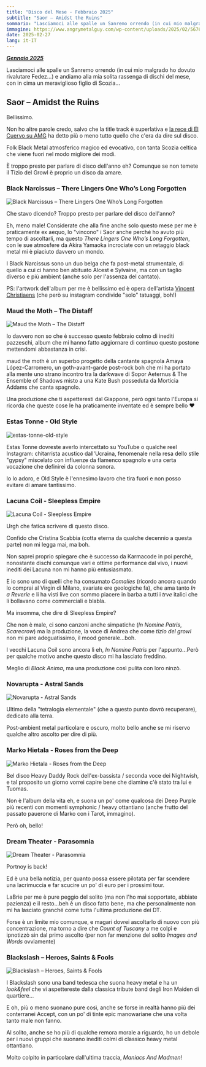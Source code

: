 ```yaml
---
title: "Disco del Mese - Febbraio 2025"
subtitle: "Saor – Amidst the Ruins"
sommario: "Lasciamoci alle spalle un Sanremo orrendo (in cui mio malgrado ho dovuto rivalutare Fedez...) e andiamo alla mia solita rassenga di dischi del mese, con in cima un meraviglioso figlio di Scozia..."
immagine: https://www.angrymetalguy.com/wp-content/uploads/2025/02/567672.jpg
date: 2025-02-27
lang: it-IT
---
```


[_**Gennaio 2025**_](/posts/ita/disco-del-mese-01-2025)

Lasciamoci alle spalle un Sanremo orrendo (in cui mio malgrado ho dovuto rivalutare Fedez...) e andiamo alla mia solita rassenga di dischi del mese, con in cima un meraviglioso figlio di Scozia...

## Saor – Amidst the Ruins

Bellissimo. 

Non ho altre parole credo, salvo che la title track è superlativa e [la rece di El Cuervo su AMG](https://www.angrymetalguy.com/saor-amidst-the-ruins-review/) ha detto più o meno tutto quello che c'era da dire sul disco.

Folk Black Metal atmosferico magico ed evocativo, con tanta Scozia celtica che viene fuori nel modo migliore dei modi.

È troppo presto per parlare di disco dell'anno eh? Comunque se non temete il Tizio del Growl è proprio un disco da amare.

### Black Narcissus – There Lingers One Who’s Long Forgotten

![Black Narcissus – There Lingers One Who’s Long Forgotten](https://lastfm.freetls.fastly.net/i/u/770x0/f328b393b88cb39e3ce89eefa89cc386.jpg)

Che stavo dicendo? Troppo presto per parlare del disco dell'anno? 

Eh, meno male! Considerate che alla fine anche solo questo mese per me è praticamente ex aequo, lo "vincono" i Saor anche perché ho avuto più tempo di ascoltarli, ma questo _There Lingers One Who’s Long Forgotten_, con le sue atmosfere da Akira Yamaoka incrociate con un retaggio black metal mi è piaciuto davvero un mondo.

I Black Narcissus sono un duo belga che fa post-metal strumentale, di quello a cui ci hanno ben abituato Alcest e Sylvaine, ma con un taglio diverso e più ambient (anche solo per l'assenza del cantato).

PS: l'artwork dell'album per me è bellissimo ed è opera dell'artista [Vincent Christiaens](https://www.instagram.com/vincent_christiaens/) (che però su instagram condivide "solo" tatuaggi, boh!)

### Maud the Moth – The Distaff

![Maud the Moth – The Distaff](https://lastfm.freetls.fastly.net/i/u/770x0/42391cd3a9cfac455d34e017273cfc06.jpg)

Io davvero non so che è successo questo febbraio colmo di inediti pazzeschi, album che mi hanno fatto aggiornare di continuo questo postone mettendomi abbastanza in crisi.

maud the moth è un superbo progetto della cantante spagnola Amaya López-Carromero, un goth-avant-garde post-rock boh che mi ha portato alla mente uno strano incontro tra la darkwave di Sopor Aeternus & The Ensemble of Shadows misto a una Kate Bush posseduta da Morticia Addams che canta spagnolo.

Una produzione che ti aspetteresti dal Giappone, però ogni tanto l'Europa si ricorda che queste cose le ha praticamente inventate ed è sempre bello ❤️

### Estas Tonne - Old Style

![estas-tonne-old-style](https://etmusic-4b58.kxcdn.com/wp-content/uploads/2025/01/ET-OLD-STYLE-1500x1500-1-650x650.jpg)

Estas Tonne dovreste averlo intercettato su YouTube o qualche reel Instagram: chitarrista acustico dall'Ucraina, fenomenale nella resa dello stile "gypsy" miscelato con influenze da flamenco spagnolo e una certa vocazione che definirei da colonna sonora. 

Io lo adoro, e Old Style è l'ennesimo lavoro che tira fuori e non posso evitare di amare tantissimo.

### Lacuna Coil - Sleepless Empire

![Lacuna Coil - Sleepless Empire](https://lastfm.freetls.fastly.net/i/u/770x0/118aa666087cfe5bf8af9390d0bce7db.jpg)

Urgh che fatica scrivere di questo disco.

Confido che Cristina Scabbia (cotta eterna da qualche decennio a questa parte) non mi legga mai, ma boh. 

Non saprei proprio spiegare che è successo da Karmacode in poi perché, nonostante dischi comunque vari e ottime performance dal vivo, i nuovi inediti dei Lacuna non mi hanno più entusiasmato.

E io sono uno di quelli che ha consumato _Comalies_ (ricordo ancora quando lo comprai al Virgin di Milano, svariate ere geologiche fa), che ama tanto _In a Reverie_ e li ha visti live con sommo piacere in barba a tutti i _trve_ italici che li bollavano come commerciali e blabla.

Ma insomma, che dire di Sleepless Empire? 

Che non è male, ci sono canzoni anche simpatiche (_In Nomine Patris_, _Scarecrow_) ma la produzione, la voce di Andrea che come _tizio del growl_ non mi pare adeguatissimo, il mood generale...boh.

I vecchi Lacuna Coil sono ancora lì eh, _In Nomine Patris_ per l'appunto...Però per qualche motivo anche questo disco mi ha lasciato freddino. 

Meglio di _Black Anima_, ma una produzione così pulita con loro ninzò.

### Novarupta - Astral Sands

![Novarupta - Astral Sands](https://lastfm.freetls.fastly.net/i/u/770x0/595ffcba2d81f92c2eb68145cdeda293.jpg)

Ultimo della "tetralogia elementale" (che a questo punto dovrò recuperare), dedicato alla terra.

Post-ambient metal particolare e oscuro, molto bello anche se mi riservo qualche altro ascolto per dire di più.

### Marko Hietala - Roses from the Deep 

![Marko Hietala - Roses from the Deep](https://lastfm.freetls.fastly.net/i/u/770x0/31b296a633f18552e3cf38f3fd36990d.jpg)

Bel disco Heavy Daddy Rock dell'ex-bassista / seconda voce dei Nightwish, e tal proposito un giorno vorrei capire bene che diamine c'è stato tra lui e Tuomas.

Non è l'album della vita eh, e suona un po' come qualcosa dei Deep Purple più recenti con momenti symphonic / heavy ottantiano (anche frutto del passato pauerone di Marko con i Tarot, immagino).

Però oh, bello!

### Dream Theater - Parasomnia

![Dream Theater - Parasomnia](https://lastfm.freetls.fastly.net/i/u/770x0/f5bb2a5aa946d262942ad077c297f11e.jpg)

Portnoy is back! 

Ed è una bella notizia, per quanto possa essere pilotata per far scendere una lacrimuccia e far scucire un po' di euro per i prossimi tour.

LaBrie per me è pure peggio del solito (ma non l'ho mai sopportato, abbiate pazienza) e il resto...beh è un disco fatto bene, ma che personalmente non mi ha lasciato granché come tutta l'ultima produzione dei DT.

Forse è un limite mio comunque, e magari dovrei ascoltarlo di nuovo con più concentrazione, ma torno a dire che _Count of Tuscany_ a me colpì e ipnotizzò sin dal primo ascolto (per non far menzione del solito _Images and Words_ ovviamente)

### Blackslash – Heroes, Saints & Fools

![Blackslash – Heroes, Saints & Fools](https://lastfm.freetls.fastly.net/i/u/770x0/248b5bcae1744739525f79b5cfc94748.jpg)

I Blackslash sono una band tedesca che suona heavy metal e ha un _look&feel_ che vi aspettereste dalla classica tribute band degli Iron Maiden di quartiere...

E oh, più o meno suonano pure così, anche se forse in realtà hanno più dei conterranei Accept, con un po' di tinte epic manowariane che una volta tanto male non fanno.

Al solito, anche se ho più di qualche remora morale a riguardo, ho un debole per i nuovi gruppi che suonano inediti colmi di classico heavy metal ottantiano.

Molto colpito in particolare dall'ultima traccia, _Maniacs And Madmen_! 